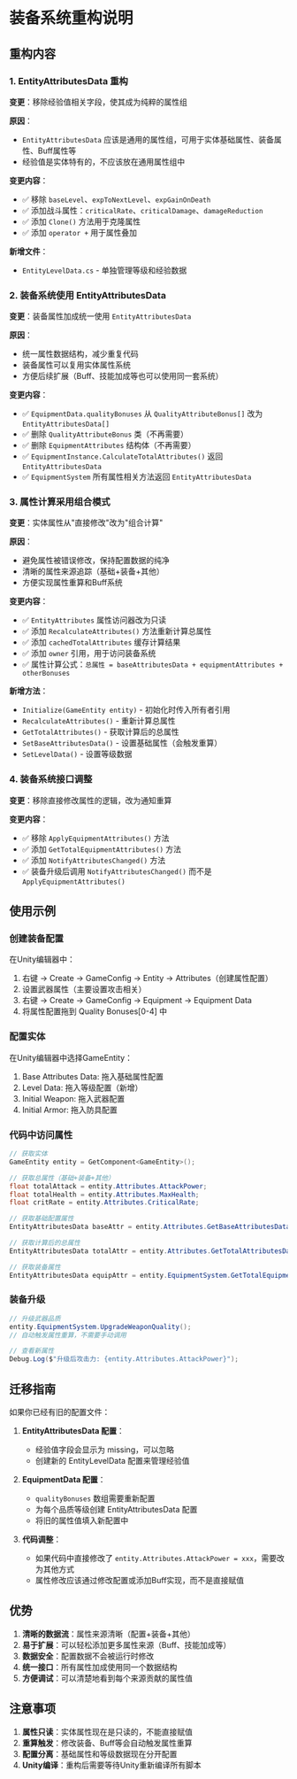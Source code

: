 # 装备系统重构说明

## 重构内容

### 1. EntityAttributesData 重构
**变更**：移除经验值相关字段，使其成为纯粹的属性组

**原因**：
- `EntityAttributesData` 应该是通用的属性组，可用于实体基础属性、装备属性、Buff属性等
- 经验值是实体特有的，不应该放在通用属性组中

**变更内容**：
- ✅ 移除 `baseLevel`、`expToNextLevel`、`expGainOnDeath`
- ✅ 添加战斗属性：`criticalRate`、`criticalDamage`、`damageReduction`
- ✅ 添加 `Clone()` 方法用于克隆属性
- ✅ 添加 `operator +` 用于属性叠加

**新增文件**：
- `EntityLevelData.cs` - 单独管理等级和经验数据

### 2. 装备系统使用 EntityAttributesData
**变更**：装备属性加成统一使用 `EntityAttributesData`

**原因**：
- 统一属性数据结构，减少重复代码
- 装备属性可以复用实体属性系统
- 方便后续扩展（Buff、技能加成等也可以使用同一套系统）

**变更内容**：
- ✅ `EquipmentData.qualityBonuses` 从 `QualityAttributeBonus[]` 改为 `EntityAttributesData[]`
- ✅ 删除 `QualityAttributeBonus` 类（不再需要）
- ✅ 删除 `EquipmentAttributes` 结构体（不再需要）
- ✅ `EquipmentInstance.CalculateTotalAttributes()` 返回 `EntityAttributesData`
- ✅ `EquipmentSystem` 所有属性相关方法返回 `EntityAttributesData`

### 3. 属性计算采用组合模式
**变更**：实体属性从"直接修改"改为"组合计算"

**原因**：
- 避免属性被错误修改，保持配置数据的纯净
- 清晰的属性来源追踪（基础+装备+其他）
- 方便实现属性重算和Buff系统

**变更内容**：
- ✅ `EntityAttributes` 属性访问器改为只读
- ✅ 添加 `RecalculateAttributes()` 方法重新计算总属性
- ✅ 添加 `cachedTotalAttributes` 缓存计算结果
- ✅ 添加 `owner` 引用，用于访问装备系统
- ✅ 属性计算公式：`总属性 = baseAttributesData + equipmentAttributes + otherBonuses`

**新增方法**：
- `Initialize(GameEntity entity)` - 初始化时传入所有者引用
- `RecalculateAttributes()` - 重新计算总属性
- `GetTotalAttributes()` - 获取计算后的总属性
- `SetBaseAttributesData()` - 设置基础属性（会触发重算）
- `SetLevelData()` - 设置等级数据

### 4. 装备系统接口调整
**变更**：移除直接修改属性的逻辑，改为通知重算

**变更内容**：
- ✅ 移除 `ApplyEquipmentAttributes()` 方法
- ✅ 添加 `GetTotalEquipmentAttributes()` 方法
- ✅ 添加 `NotifyAttributesChanged()` 方法
- ✅ 装备升级后调用 `NotifyAttributesChanged()` 而不是 `ApplyEquipmentAttributes()`

## 使用示例

### 创建装备配置

在Unity编辑器中：
1. 右键 -> Create -> GameConfig -> Entity -> Attributes（创建属性配置）
2. 设置武器属性（主要设置攻击相关）
3. 右键 -> Create -> GameConfig -> Equipment -> Equipment Data
4. 将属性配置拖到 Quality Bonuses[0-4] 中

### 配置实体

在Unity编辑器中选择GameEntity：
1. Base Attributes Data: 拖入基础属性配置
2. Level Data: 拖入等级配置（新增）
3. Initial Weapon: 拖入武器配置
4. Initial Armor: 拖入防具配置

### 代码中访问属性

```csharp
// 获取实体
GameEntity entity = GetComponent<GameEntity>();

// 获取总属性（基础+装备+其他）
float totalAttack = entity.Attributes.AttackPower;
float totalHealth = entity.Attributes.MaxHealth;
float critRate = entity.Attributes.CriticalRate;

// 获取基础配置属性
EntityAttributesData baseAttr = entity.Attributes.GetBaseAttributesData();

// 获取计算后的总属性
EntityAttributesData totalAttr = entity.Attributes.GetTotalAttributesData();

// 获取装备属性
EntityAttributesData equipAttr = entity.EquipmentSystem.GetTotalEquipmentAttributes();
```

### 装备升级

```csharp
// 升级武器品质
entity.EquipmentSystem.UpgradeWeaponQuality();
// 自动触发属性重算，不需要手动调用

// 查看新属性
Debug.Log($"升级后攻击力: {entity.Attributes.AttackPower}");
```

## 迁移指南

如果你已经有旧的配置文件：

1. **EntityAttributesData 配置**：
   - 经验值字段会显示为 missing，可以忽略
   - 创建新的 EntityLevelData 配置来管理经验值

2. **EquipmentData 配置**：
   - `qualityBonuses` 数组需要重新配置
   - 为每个品质等级创建 EntityAttributesData 配置
   - 将旧的属性值填入新配置中

3. **代码调整**：
   - 如果代码中直接修改了 `entity.Attributes.AttackPower = xxx`，需要改为其他方式
   - 属性修改应该通过修改配置或添加Buff实现，而不是直接赋值

## 优势

1. **清晰的数据流**：属性来源清晰（配置+装备+其他）
2. **易于扩展**：可以轻松添加更多属性来源（Buff、技能加成等）
3. **数据安全**：配置数据不会被运行时修改
4. **统一接口**：所有属性加成使用同一个数据结构
5. **方便调试**：可以清楚地看到每个来源贡献的属性值

## 注意事项

1. **属性只读**：实体属性现在是只读的，不能直接赋值
2. **重算触发**：修改装备、Buff等会自动触发属性重算
3. **配置分离**：基础属性和等级数据现在分开配置
4. **Unity编译**：重构后需要等待Unity重新编译所有脚本

